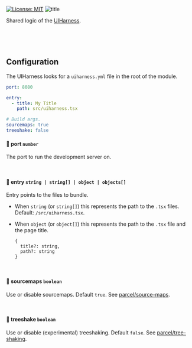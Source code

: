 [![License: MIT](https://img.shields.io/badge/License-MIT-green.svg)](https://opensource.org/licenses/MIT)
![title](https://user-images.githubusercontent.com/185555/51221318-de33b000-199d-11e9-8ad8-b244c1aab3e4.jpg)

Shared logic of the [UIHarness](https://uiharness.com).

<p>&nbsp;</p>
<p>&nbsp;</p>


## Configuration
The UIHarness looks for a `uiharness.yml` file in the root of the module.

```yaml
port: 8080

entry:
  - title: My Title
    path: src/uiharness.tsx

# Build args.
sourcemaps: true
treeshake: false
```

#### 🌳  port `number`
The port to run the development server on.

<p>&nbsp;</p>

#### 🌳 entry `string | string[] | object | objects[]`
Entry points to the files to bundle.

- When `string` (or `string[]`) this represents the path to the `.tsx` files. Default: `/src/uiharness.tsx`.

- When `object` (or `object[]`) this represents the path to the `.tsx` file and the page title.

  ```
  {
    title?: string,
    path?: string
  }
  ```

<p>&nbsp;</p>


#### 🌳 sourcemaps `boolean`
Use or disable sourcemaps. Default `true`.
See [parcel/source-maps](https://parceljs.org/cli.html#disable-source-maps).

<p>&nbsp;</p>

#### 🌳 treeshake `boolean`
Use or disable (experimental) treeshaking. Default `false`.
See [parcel/tree-shaking](https://parceljs.org/cli.html#enable-experimental-scope-hoisting/tree-shaking-support).

<p>&nbsp;</p>

